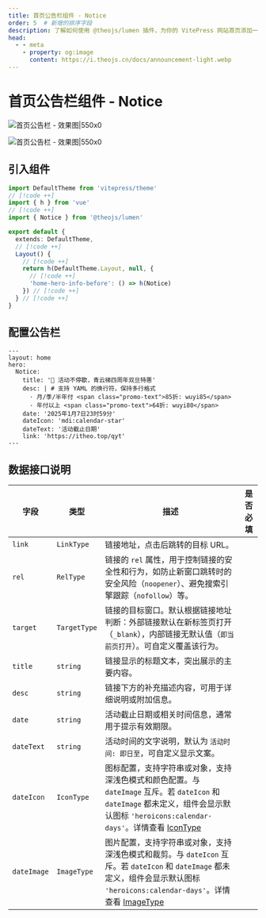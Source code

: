 ```yaml
---
title: 首页公告栏组件 - Notice
order: 5  # 新增的排序字段
description: 了解如何使用 @theojs/lumen 插件，为你的 VitePress 网站首页添加一个引人注目的公告栏组件。轻松配置和展示活动信息、重要通知或快速安装命令，有效提升首页互动性和信息传递效率。
head:
  - - meta
    - property: og:image
      content: https://i.theojs.cn/docs/announcement-light.webp
---
```


# 首页公告栏组件 - Notice

![首页公告栏 - 效果图|550x0](https://i.theojs.cn/docs/announcement-light.webp#light '首页公告栏 - 效果图')

![首页公告栏 - 效果图|550x0](https://i.theojs.cn/docs/announcement-dark.webp#dark '首页公告栏 - 效果图')

## 引入组件

```ts [.vitepress/theme/index.ts]
import DefaultTheme from 'vitepress/theme'
// [!code ++]
import { h } from 'vue'
// [!code ++]
import { Notice } from '@theojs/lumen'

export default {
  extends: DefaultTheme,
  // [!code ++]
  Layout() {
    // [!code ++]
    return h(DefaultTheme.Layout, null, {
      // [!code ++]
      'home-hero-info-before': () => h(Notice)
    }) // [!code ++]
  } // [!code ++]
}
```

## 配置公告栏

```yaml{4-12} [.vitepress/index.md]
---
layout: home
hero:
  Notice:
    title: '🎉 活动不停歇，青云梯四周年双旦特惠'
    desc: | # 支持 YAML 的换行符，保持多行格式
      · 月/季/半年付 <span class="promo-text">85折: wuyi85</span>
      · 年付以上 <span class="promo-text">64折: wuyi80</span>
    date: '2025年1月7日23时59分'
    dateIcon: 'mdi:calendar-star'
    dateText: '活动截止日期'
    link: 'https://itheo.top/qyt'
---
```

## 数据接口说明

| 字段        | 类型         | 描述                                                                                                                                                                                             | 是否必填              |
| ----------- | ------------ | ------------------------------------------------------------------------------------------------------------------------------------------------------------------------------------------------ | --------------------- |
| `link`      | `LinkType`   | 链接地址，点击后跳转的目标 URL。                                                                                                                                                                 | <Badge text="可选" /> |
| `rel`       | `RelType`    | 链接的 `rel` 属性，用于控制链接的安全性和行为，如防止新窗口跳转时的安全风险（`noopener`）、避免搜索引擎跟踪（`nofollow`）等。                                                                    | <Badge text="可选" /> |
| `target`    | `TargetType` | 链接的目标窗口。默认根据链接地址判断：外部链接默认在新标签页打开（`_blank`），内部链接无默认值（`即当前页打开`）。可自定义覆盖该行为。                                                           | <Badge text="可选" /> |
| `title`     | `string`     | 链接显示的标题文本，突出展示的主要内容。                                                                                                                                                         | <Badge text="必填" /> |
| `desc`      | `string`     | 链接下方的补充描述内容，可用于详细说明或附加信息。                                                                                                                                               | <Badge text="可选" /> |
| `date`      | `string`     | 活动截止日期或相关时间信息，通常用于提示有效期限。                                                                                                                                               | <Badge text="可选" /> |
| `dateText`  | `string`     | 活动时间的文字说明，默认为 `活动时间: 即日至`，可自定义显示文案。                                                                                                                                | <Badge text="可选" /> |
| `dateIcon`  | `IconType`   | 图标配置，支持字符串或对象，支持深浅色模式和颜色配置。与 `dateImage` 互斥。若 `dateIcon` 和 `dateImage` 都未定义，组件会显示默认图标 `'heroicons:calendar-days'`。详情查看 [IconType](#IconType) | <Badge text="可选" /> |
| `dateImage` | `ImageType`  | 图片配置，支持字符串或对象，支持深浅色模式和裁剪。与 `dateIcon` 互斥。若 `dateIcon` 和 `dateImage` 都未定义，组件会显示默认图标 `'heroicons:calendar-days'`。详情查看 [ImageType](#ImageType)    | <Badge text="可选" /> |

